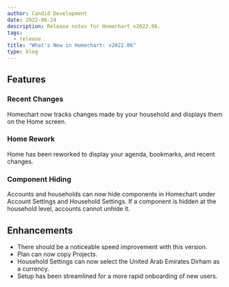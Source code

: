 ```yaml
---
author: Candid Development
date: 2022-06-24
description: Release notes for Homechart v2022.06.
tags:
  - release
title: "What's New in Homechart: v2022.06"
type: blog
---
```


## Features

### Recent Changes

Homechart now tracks changes made by your household and displays them on the Home screen.

### Home Rework

Home has been reworked to display your agenda, bookmarks, and recent changes.

### Component Hiding

Accounts and households can now hide components in Homechart under Account Settings and Household Settings. If a component is hidden at the household level, accounts cannot unhide it.

## Enhancements

- There should be a noticeable speed improvement with this version.
- Plan can now copy Projects.
- Household Settings can now select the United Arab Emirates Dirham as a currency.
- Setup has been streamlined for a more rapid onboarding of new users.
